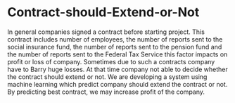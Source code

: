 # Contract-should-Extend-or-Not
In general companies signed a contract before starting project. This contract includes number of employees, the number of reports sent to the social insurance fund, the number of reports sent to the pension fund and the number of reports sent to the Federal Tax Service this factor impacts on profit or loss of company.
Sometimes due to such a contracts company have to Barry huge losses. At that time company not able to decide whether the contract should extend or not.
We are developing a system using machine learning which predict company should extend the contract or not. By predicting best contract, we may increase profit of the company.

